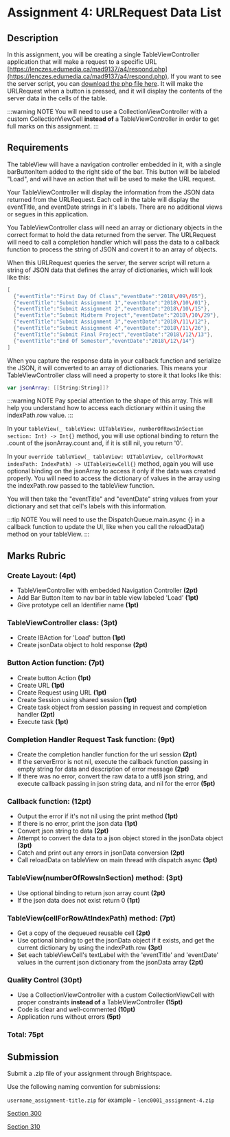 # Assignment 4: URLRequest Data List

## Description

In this assignment, you will be creating a single TableViewController application that will make a request to a specific URL [https://lenczes.edumedia.ca/mad9137/a4/respond.php](https://lenczes.edumedia.ca/mad9137/a4/respond.php). If you want to see the server script, you can [download the php file here](/F2020/assets/downloads/A4Server.zip).  It will make the URLRequest when a button is pressed, and it will display the contents of the server data in the cells of the table.

:::warning NOTE
You will need to use a CollectionViewController with a custom CollectionViewCell **instead of** a TableViewController in order to get full marks on this assignment.
:::

## Requirements

The tableView will have a navigation controller embedded in it, with a single barButtonItem added to the right side of the bar. This button will be labeled "Load", and will have an action that will be used to make the URL request.

Your TableViewController will display the information from the JSON data returned from the URLRequest. Each cell in the table will display the eventTitle, and eventDate strings in it's labels. There are no additional views or segues in this application.

You TableViewController class will need an array or dictionary objects in the correct format to hold the data returned from the server.  The URLRequest will need to call a completion handler which will pass the data to a callback function to process the string of JSON and covert it to an array of objects.

When this URLRequest queries the server, the server script will return a string of JSON data that defines the array of dictionaries, which will look like this:

```swift
[
  {"eventTitle":"First Day Of Class","eventDate":"2018\/09\/05"},
  {"eventTitle":"Submit Assignment 1","eventDate":"2018\/10\/01"},
  {"eventTitle":"Submit Assignment 2","eventDate":"2018\/10\/15"},
  {"eventTitle":"Submit Midterm Project","eventDate":"2018\/10\/29"},
  {"eventTitle":"Submit Assignment 3","eventDate":"2018\/11\/12"},
  {"eventTitle":"Submit Assignment 4","eventDate":"2018\/11\/26"},
  {"eventTitle":"Submit Final Project","eventDate":"2018\/12\/13"},
  {"eventTitle":"End Of Semester","eventDate":"2018\/12\/14"}
]
```

When you capture the response data in your callback function and serialize the JSON, it will converted to an array of dictionaries. This means your TableViewController class will need a property to store it that looks like this:

```swift
var jsonArray: [[String:String]]?
```

:::warning NOTE
Pay special attention to the shape of this array.  This will help you understand how to access each dictionary within it using the indexPath.row value.
:::

In your `tableView(_ tableView: UITableView, numberOfRowsInSection section: Int) -> Int{}` method, you will use optional binding to return the .count of the jsonArray.count and, if it is still nil, you return '0'.

In your `override tableView(_ tableView: UITableView, cellForRowAt indexPath: IndexPath) -> UITableViewCell{}` method, again you will use optional binding on the jsonArray to access it only if the data was created properly. You will need to access the dictionary of values in the array using the indexPath.row passed to the tableView function.

You will then take the "eventTitle" and "eventDate" string values from your dictionary and set that cell's labels with this information.

:::tip NOTE
You will need to use the DispatchQueue.main.async {} in a callback function to update the UI, like when you call the reloadData() method on your tableView.
:::

## Marks Rubric

### Create Layout: (4pt)
- TableViewController with embedded Navigation Controller **(2pt)**
- Add Bar Button Item to nav bar in table view labeled 'Load' **(1pt)**
- Give prototype cell an Identifier name **(1pt)**

### TableViewController class: (3pt)
- Create IBAction for 'Load' button **(1pt)**
- Create jsonData object to hold response **(2pt)**

### Button Action function: (7pt)
- Create button Action **(1pt)**
- Create URL **(1pt)**
- Create Request using URL **(1pt)**
- Create Session using shared session **(1pt)**
- Create task object from session passing in request and completion handler **(2pt)**
- Execute task **(1pt)**

### Completion Handler Request Task function: (9pt)
- Create the completion handler function for the url session **(2pt)**
- If the serverError is not nil, execute the callback function passing in empty string for data and description of error message **(2pt)**
- If there was no error, convert the raw data to a utf8 json string, and execute callback passing in json string data, and nil for the error **(5pt)**

### Callback function: (12pt)
- Output the error if it's not nil using the print method **(1pt)**
- If there is no error, print the json data **(1pt)**
- Convert json string to data **(2pt)**
- Attempt to convert the data to a json object stored in the jsonData object **(3pt)**
- Catch and print out any errors in jsonData conversion **(2pt)**
- Call reloadData on tableView on main thread with dispatch async **(3pt)**

### TableView(numberOfRowsInSection) method: (3pt)
- Use optional binding to return json array count **(2pt)**
- If the json data does not exist return 0 **(1pt)**

### TableView(cellForRowAtIndexPath) method: (7pt)
- Get a copy of the dequeued reusable cell **(2pt)**
- Use optional binding to get the jsonData object if it exists, and get the current dictionary by using the indexPath.row **(3pt)**
- Set each tableViewCell's textLabel with the 'eventTitle' and 'eventDate' values in the current json dictionary from the jsonData array **(2pt)**

### Quality Control (30pt)
- Use a CollectionViewController with a custom CollectionViewCell with proper constraints **instead of** a TableViewController **(15pt)**
- Code is clear and well-commented **(10pt)**
- Application runs without errors **(5pt)**

### Total: 75pt

## Submission

Submit a .zip file of your assignment through Brightspace.

Use the following naming convention for submissions:

`username_assignment-title.zip` for example - `lenc0001_assignment-4.zip`

[Section 300](https://brightspace.algonquincollege.com/d2l/lms/dropbox/user/folders_list.d2l?ou=196083&isprv=0)

[Section 310](https://brightspace.algonquincollege.com/d2l/lms/dropbox/user/folders_list.d2l?ou=196084&isprv=0)

